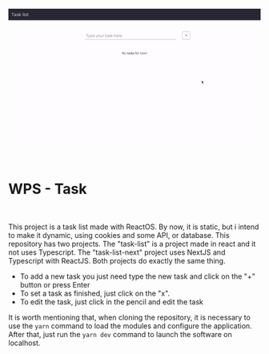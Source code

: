 
<div align="center">
    <br/>
    <img src="./task-list-next/public/tasklist.gif"/>
    <br>
</div>

<br/>

# WPS - Task

<br/>

This project is a task list made with ReactOS. By now, it is static, but i intend to make it dynamic, using cookies and some API, or database. This repository has two projects. The "task-list" is a project made in react and it not uses Typescript. The "task-list-next" project uses NextJS and Typescript with ReactJS. Both projects do exactly the same thing.
  
 - To add a new task you just need type the new task and click on the "+" button or press Enter
 - To set a task as finished, just click on the "x".
 - To edit the task, just click in the pencil and edit the task

It is worth mentioning that, when cloning the repository, it is necessary to use the ```yarn``` command to load the modules and configure the application. After that, just run the ```yarn dev``` command to launch the software on localhost.

<br/>